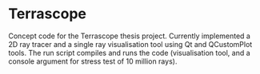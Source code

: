 # Terrascope

Concept code for the Terrascope thesis project.
Currently implemented a 2D ray tracer and a single ray visualisation tool using Qt and QCustomPlot tools. The run script compiles and runs the code (visualisation tool, and a console argument for stress test of 10 million rays).

